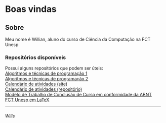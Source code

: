 # Boas vindas

## Sobre

Meu nome é Willian, aluno do curso de Ciência da Computação na FCT Unesp

### Repositórios disponíveis

Possui alguns repositórios que podem ser úteis:  
[Algoritmos e técnicas de programação 1](https://github.com/willshobwish/ATP-1)  
[Algoritmos e técnicas de programação 2](https://github.com/willshobwish/ATP-2)  
[Calendário de atividades (site)](https://willshobwish.github.io/calendario/)  
[Calendário de atividades (repositório)](https://github.com/willshobwish/calendario)  
[Modelo de Trabalho de Conclusão de Curso em conformidade da ABNT FCT Unesp em LaTeX](https://github.com/willshobwish/tcc-modelo-fct-unesp-latex)  

----------

###### Wills
